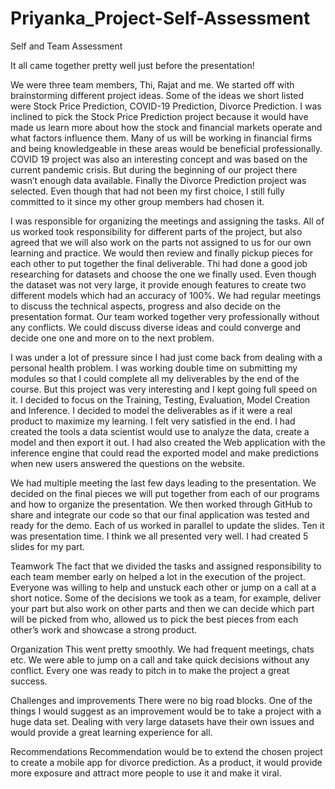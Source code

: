 # Priyanka_Project-Self-Assessment

Self and Team Assessment

It all came together pretty well just before the presentation!

We were three team members, Thi, Rajat and me. We started off with brainstorming different project ideas. Some of the ideas we short listed were Stock Price Prediction, COVID-19 Prediction, Divorce Prediction. I was inclined to pick the Stock Price Prediction project because it would have made us learn more about how the stock and financial markets operate and what factors influence them. Many of us will be working in financial firms and being knowledgeable in these areas would be beneficial professionally. COVID 19 project was also an interesting concept and was based on the current pandemic crisis. But during the beginning of our project there wasn’t enough data available. Finally the Divorce Prediction project was selected. Even though that had not been my first choice, I still fully committed to it since my other group members had chosen it.

I was responsible for organizing the meetings and assigning the tasks. All of us worked took responsibility for different parts of the project, but also agreed that we will also work on the parts not assigned to us for our own learning and practice. We would then review and finally pickup pieces for each other to put together the final deliverable. Thi had done a good job researching for datasets and choose the one we finally used. Even though the dataset was not very large, it provide enough features to create two different models which had an accuracy of 100%. We had regular meetings to discuss the technical aspects, progress and also decide on the presentation format. Our team worked together very professionally without any conflicts. We could discuss diverse ideas and could converge and decide one one and more on to the next problem.

I was under a lot of pressure since I had just come back from dealing with a personal health problem. I was working double time on submitting my modules so that I could complete all my deliverables by the end of the course. But this project was very interesting and I kept going full speed on it. I decided to focus on the Training, Testing, Evaluation, Model Creation and Inference. I decided to model the deliverables as if it were a real product to maximize my learning. I felt very satisfied in the end. I had created the tools a data scientist would use to analyze the data, create a model and then export it out. I had also created the Web application with the inference engine that could read the exported model and make predictions when new users answered the questions on the website.

We had multiple meeting the last few days leading to the presentation. We decided on the final pieces we will put together from each of our programs and how to organize the presentation. We then worked through GitHub to share and integrate our code so that our final application was tested and ready for the demo. Each of us worked in parallel to update the slides. Ten it was presentation time. I think we all presented very well. I had created 5 slides for my part.

Teamwork
The fact that we divided the tasks and assigned responsibility to each team member early on helped a lot in the execution of the project. Everyone was willing to help and unstuck each other or jump on a call at a short notice. Some of the decisions we took as a team, for example, deliver your part but also work on other parts and then we can decide which part will be picked from who, allowed us to pick the best pieces from each other’s work and showcase a strong product.

Organization
This went pretty smoothly. We had frequent meetings, chats etc. We were able to jump on a call and take quick decisions without any conflict. Every one was ready to pitch in to make the project a great success.

Challenges and improvements
There were no big road blocks. One of the things I would suggest as an improvement would be to take a project with a huge data set. Dealing with very large datasets have their own issues and would provide a great learning experience for all.

Recommendations
Recommendation would be to extend the chosen project to create a mobile app for divorce prediction. As a product, it would provide more exposure and attract more people to use it and make it viral.
